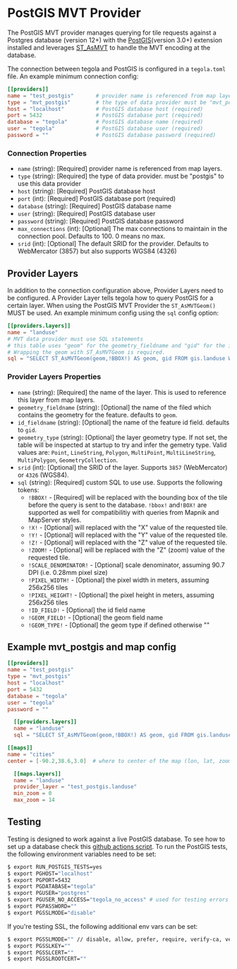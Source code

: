 # PostGIS MVT Provider

The PostGIS MVT provider manages querying for tile requests against a Postgres database (version 12+) with the [PostGIS](http://postgis.net/)(version 3.0+) extension installed and leverages [ST_AsMVT](https://postgis.net/docs/ST_AsMVT.html) to handle the MVT encoding at the database. 

The connection between tegola and PostGIS is configured in a `tegola.toml` file. An example minimum connection config:


```toml
[[providers]]
name = "test_postgis"       # provider name is referenced from map layers (required)
type = "mvt_postgis"        # the type of data provider must be "mvt_postgis" for this data provider (required)
host = "localhost"          # PostGIS database host (required)
port = 5432                 # PostGIS database port (required)
database = "tegola"         # PostGIS database name (required)
user = "tegola"             # PostGIS database user (required)
password = ""               # PostGIS database password (required)
```

### Connection Properties

- `name` (string): [Required] provider name is referenced from map layers.
- `type` (string): [Required] the type of data provider. must be "postgis" to use this data provider
- `host` (string): [Required] PostGIS database host
- `port` (int): [Required] PostGIS database port (required)
- `database` (string): [Required] PostGIS database name
- `user` (string): [Required] PostGIS database user
- `password` (string): [Required] PostGIS database password
- `max_connections` (int): [Optional] The max connections to maintain in the connection pool. Defaults to 100. 0 means no max.
- `srid` (int): [Optional] The default SRID for the provider. Defaults to WebMercator (3857) but also supports WGS84 (4326)

## Provider Layers

In addition to the connection configuration above, Provider Layers need to be configured. A Provider Layer tells tegola how to query PostGIS for a certain layer. When using the PostGIS MVT Provider the `ST_AsMVTGeom()` MUST be used. An example minimum config using the `sql` config option:

```toml
[[providers.layers]]
name = "landuse"
# MVT data provider must use SQL statements
# this table uses "geom" for the geometry_fieldname and "gid" for the id_fieldname so they don't need to be configured
# Wrapping the geom with ST_AsMVTGeom is required. 
sql = "SELECT ST_AsMVTGeom(geom,!BBOX!) AS geom, gid FROM gis.landuse WHERE geom && !BBOX!"
```

### Provider Layers Properties

- `name` (string): [Required] the name of the layer. This is used to reference this layer from map layers.
- `geometry_fieldname` (string): [Optional] the name of the filed which contains the geometry for the feature. defaults to `geom`.
- `id_fieldname` (string): [Optional] the name of the feature id field. defaults to `gid`.
- `geometry_type` (string): [Optional] the layer geometry type. If not set, the table will be inspected at startup to try and infer the gemetry type. Valid values are: `Point`, `LineString`, `Polygon`, `MultiPoint`, `MultiLineString`, `MultiPolygon`, `GeometryCollection`.
- `srid` (int): [Optional] the SRID of the layer. Supports `3857` (WebMercator) or `4326` (WGS84).
- `sql` (string): [Required] custom SQL to use use. Supports the following tokens:
  - `!BBOX!` - [Required] will be replaced with the bounding box of the tile before the query is sent to the database. `!bbox!` and`!BOX!` are supported as well for compatibilitiy with queries from Mapnik and MapServer styles.
  - `!X!` - [Optional] will replaced with the "X" value of the requested tile.
  - `!Y!` - [Optional] will replaced with the "Y" value of the requested tile.
  - `!Z!` - [Optional] will replaced with the "Z" value of the requested tile.
  - `!ZOOM!` - [Optional] will be replaced with the "Z" (zoom) value of the requested tile.
  - `!SCALE_DENOMINATOR!` - [Optional] scale denominator, assuming 90.7 DPI (i.e. 0.28mm pixel size)
  - `!PIXEL_WIDTH!` - [Optional] the pixel width in meters, assuming 256x256 tiles
  - `!PIXEL_HEIGHT!` - [Optional] the pixel height in meters, assuming 256x256 tiles
  - `!ID_FIELD!` - [Optional] the id field name
  - `!GEOM_FIELD!` - [Optional] the geom field name
  - `!GEOM_TYPE!` - [Optional] the geom type if defined otherwise ""

## Example mvt_postgis and map config

```toml
[[providers]]
name = "test_postgis"       
type = "mvt_postgis"            
host = "localhost"          
port = 5432                 
database = "tegola"         
user = "tegola"             
password = ""

  [[providers.layers]]
  name = "landuse"
  sql = "SELECT ST_AsMVTGeom(geom,!BBOX!) AS geom, gid FROM gis.landuse WHERE geom && !BBOX!"

[[maps]]
name = "cities"
center = [-90.2,38.6,3.0]  # where to center of the map (lon, lat, zoom)

  [[maps.layers]]
  name = "landuse"
  provider_layer = "test_postgis.landuse"
  min_zoom = 0
  max_zoom = 14
```

## Testing

Testing is designed to work against a live PostGIS database. To see how to set up a database check this [github actions script](https://github.com/go-spatial/tegola/blob/master/.github/worksflows/on_pr_push.yml). To run the PostGIS tests, the following environment variables need to be set:

```bash
$ export RUN_POSTGIS_TESTS=yes
$ export PGHOST="localhost"
$ export PGPORT=5432
$ export PGDATABASE="tegola"
$ export PGUSER="postgres"
$ export PGUSER_NO_ACCESS="tegola_no_access" # used for testing errors when user does not have read permissions on a table
$ export PGPASSWORD=""
$ export PGSSLMODE="disable"
```

If you're testing SSL, the following additional env vars can be set:

```bash
$ export PGSSLMODE="" // disable, allow, prefer, require, verify-ca, verify-full
$ export PGSSLKEY=""
$ export PGSSLCERT=""
$ export PGSSLROOTCERT=""
```
